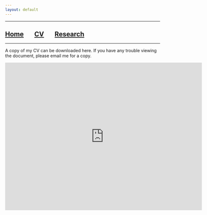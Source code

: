 ```yaml
---
layout: default
---
```


***

## [**Home**](./) &nbsp;&nbsp;&nbsp;&nbsp;&nbsp;&nbsp;[**CV**](./CV.html) &nbsp;&nbsp;&nbsp;&nbsp;&nbsp;&nbsp;[**Research**](./Research.html)

***
A copy of my CV can be downloaded here. If you have any trouble viewing the document, please email me for a copy. 

<iframe frameborder="0" scrolling="no"
     width="640" height="480"
     src="https://drive.google.com/file/d//1sFP3f8PFGhoJvVVuP-guSiWHk8TkHPXF/preview">
  </iframe>
 
